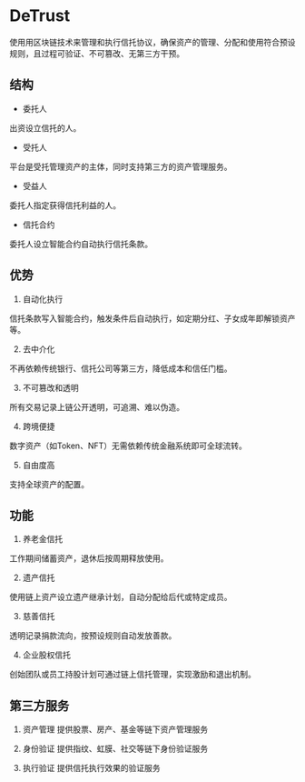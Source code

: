 # DeTrust
使用用区块链技术来管理和执行信托协议，确保资产的管理、分配和使用符合预设规则，且过程可验证、不可篡改、无第三方干预。

## 结构
- 委托人

出资设立信托的人。

- 受托人

平台是受托管理资产的主体，同时支持第三方的资产管理服务。

- 受益人

委托人指定获得信托利益的人。

- 信托合约

委托人设立智能合约自动执行信托条款。

## 优势
1. 自动化执行

信托条款写入智能合约，触发条件后自动执行，如定期分红、子女成年即解锁资产等。

2. 去中介化

不再依赖传统银行、信托公司等第三方，降低成本和信任门槛。

3. 不可篡改和透明

所有交易记录上链公开透明，可追溯、难以伪造。

4. 跨境便捷

数字资产（如Token、NFT）无需依赖传统金融系统即可全球流转。

5. 自由度高

支持全球资产的配置。

## 功能
1. 养老金信托

工作期间储蓄资产，退休后按周期释放使用。

2. 遗产信托

使用链上资产设立遗产继承计划，自动分配给后代或特定成员。

3. 慈善信托

透明记录捐款流向，按预设规则自动发放善款。

4. 企业股权信托

创始团队或员工持股计划可通过链上信托管理，实现激励和退出机制。

## 第三方服务
1. 资产管理
提供股票、房产、基金等链下资产管理服务

2. 身份验证
提供指纹、虹膜、社交等链下身份验证服务

3. 执行验证
提供信托执行效果的验证服务